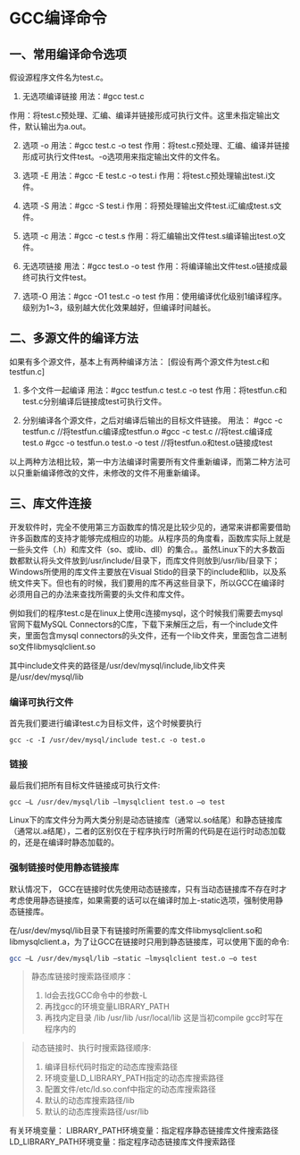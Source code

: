 # GCC编译命令

## 一、常用编译命令选项

假设源程序文件名为test.c。

1. 无选项编译链接
用法：#gcc test.c 

作用：将test.c预处理、汇编、编译并链接形成可执行文件。这里未指定输出文件，默认输出为a.out。

2. 选项 -o
用法：#gcc test.c -o test
作用：将test.c预处理、汇编、编译并链接形成可执行文件test。-o选项用来指定输出文件的文件名。

3. 选项 -E
用法：#gcc -E test.c -o test.i
作用：将test.c预处理输出test.i文件。

4. 选项 -S
用法：#gcc -S test.i
作用：将预处理输出文件test.i汇编成test.s文件。

5. 选项 -c
用法：#gcc -c test.s
作用：将汇编输出文件test.s编译输出test.o文件。

6. 无选项链接
用法：#gcc test.o -o test
作用：将编译输出文件test.o链接成最终可执行文件test。

7. 选项-O
用法：#gcc -O1 test.c -o test
作用：使用编译优化级别1编译程序。级别为1~3，级别越大优化效果越好，但编译时间越长。

## 二、多源文件的编译方法

如果有多个源文件，基本上有两种编译方法：
[假设有两个源文件为test.c和testfun.c]

1. 多个文件一起编译
用法：#gcc testfun.c test.c -o test
作用：将testfun.c和test.c分别编译后链接成test可执行文件。

2. 分别编译各个源文件，之后对编译后输出的目标文件链接。
用法：
#gcc -c testfun.c //将testfun.c编译成testfun.o
#gcc -c test.c   //将test.c编译成test.o
#gcc -o testfun.o test.o -o test //将testfun.o和test.o链接成test

以上两种方法相比较，第一中方法编译时需要所有文件重新编译，而第二种方法可以只重新编译修改的文件，未修改的文件不用重新编译。

## 三、库文件连接
开发软件时，完全不使用第三方函数库的情况是比较少见的，通常来讲都需要借助许多函数库的支持才能够完成相应的功能。从程序员的角度看，函数库实际上就是一些头文件（.h）和库文件（so、或lib、dll）的集合。。虽然Linux下的大多数函数都默认将头文件放到/usr/include/目录下，而库文件则放到/usr/lib/目录下；Windows所使用的库文件主要放在Visual Stido的目录下的include和lib，以及系统文件夹下。但也有的时候，我们要用的库不再这些目录下，所以GCC在编译时必须用自己的办法来查找所需要的头文件和库文件。

例如我们的程序test.c是在linux上使用c连接mysql，这个时候我们需要去mysql官网下载MySQL Connectors的C库，下载下来解压之后，有一个include文件夹，里面包含mysql connectors的头文件，还有一个lib文件夹，里面包含二进制so文件libmysqlclient.so

其中include文件夹的路径是/usr/dev/mysql/include,lib文件夹是/usr/dev/mysql/lib

### 编译可执行文件

首先我们要进行编译test.c为目标文件，这个时候要执行

```shell
gcc -c -I /usr/dev/mysql/include test.c -o test.o
```
### 链接
最后我们把所有目标文件链接成可执行文件:

```
gcc –L /usr/dev/mysql/lib –lmysqlclient test.o –o test
```

Linux下的库文件分为两大类分别是动态链接库（通常以.so结尾）和静态链接库（通常以.a结尾），二者的区别仅在于程序执行时所需的代码是在运行时动态加载的，还是在编译时静态加载的。

### 强制链接时使用静态链接库
默认情况下， GCC在链接时优先使用动态链接库，只有当动态链接库不存在时才考虑使用静态链接库，如果需要的话可以在编译时加上-static选项，强制使用静态链接库。

在/usr/dev/mysql/lib目录下有链接时所需要的库文件libmysqlclient.so和libmysqlclient.a，为了让GCC在链接时只用到静态链接库，可以使用下面的命令:

```bash
gcc –L /usr/dev/mysql/lib –static –lmysqlclient test.o –o test
```

> 静态库链接时搜索路径顺序：
>
> 1. ld会去找GCC命令中的参数-L
> 2. 再找gcc的环境变量LIBRARY_PATH
> 3. 再找内定目录 /lib /usr/lib /usr/local/lib 这是当初compile gcc时写在程序内的

> 动态链接时、执行时搜索路径顺序:
>
> 1. 编译目标代码时指定的动态库搜索路径
> 2. 环境变量LD_LIBRARY_PATH指定的动态库搜索路径
> 3. 配置文件/etc/ld.so.conf中指定的动态库搜索路径
> 4. 默认的动态库搜索路径/lib
> 5. 默认的动态库搜索路径/usr/lib

有关环境变量：
LIBRARY_PATH环境变量：指定程序静态链接库文件搜索路径
LD_LIBRARY_PATH环境变量：指定程序动态链接库文件搜索路径

